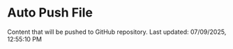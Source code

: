 # Auto Push File

Content that will be pushed to GitHub repository.
Last updated: 07/09/2025, 12:55:10 PM